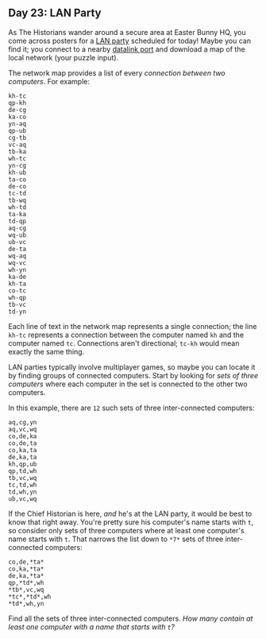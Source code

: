 Day 23: LAN Party
-----------------

As The Historians wander around a secure area at Easter Bunny HQ, you come across posters for a [LAN party](https://en.wikipedia.org/wiki/LAN_party) scheduled for today! Maybe you can find it; you connect to a nearby [datalink port](/2016/day/9) and download a map of the local network (your puzzle input).


The network map provides a list of every *connection between two computers*. For example:



```
kh-tc
qp-kh
de-cg
ka-co
yn-aq
qp-ub
cg-tb
vc-aq
tb-ka
wh-tc
yn-cg
kh-ub
ta-co
de-co
tc-td
tb-wq
wh-td
ta-ka
td-qp
aq-cg
wq-ub
ub-vc
de-ta
wq-aq
wq-vc
wh-yn
ka-de
kh-ta
co-tc
wh-qp
tb-vc
td-yn

```

Each line of text in the network map represents a single connection; the line `kh-tc` represents a connection between the computer named `kh` and the computer named `tc`. Connections aren't directional; `tc-kh` would mean exactly the same thing.


LAN parties typically involve multiplayer games, so maybe you can locate it by finding groups of connected computers. Start by looking for *sets of three computers* where each computer in the set is connected to the other two computers.


In this example, there are `12` such sets of three inter-connected computers:



```
aq,cg,yn
aq,vc,wq
co,de,ka
co,de,ta
co,ka,ta
de,ka,ta
kh,qp,ub
qp,td,wh
tb,vc,wq
tc,td,wh
td,wh,yn
ub,vc,wq

```

If the Chief Historian is here, *and* he's at the LAN party, it would be best to know that right away. You're pretty sure his computer's name starts with `t`, so consider only sets of three computers where at least one computer's name starts with `t`. That narrows the list down to `*7*` sets of three inter-connected computers:



```
co,de,*ta*
co,ka,*ta*
de,ka,*ta*
qp,*td*,wh
*tb*,vc,wq
*tc*,*td*,wh
*td*,wh,yn

```

Find all the sets of three inter-connected computers. *How many contain at least one computer with a name that starts with `t`?*


